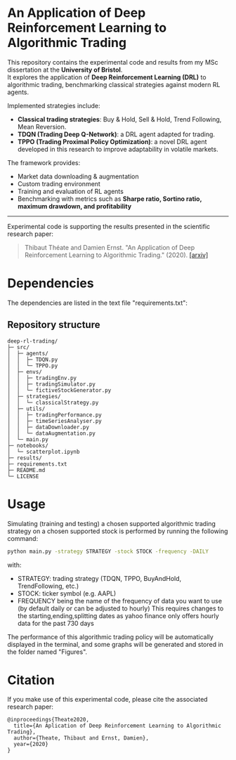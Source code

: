 # An Application of Deep Reinforcement Learning to Algorithmic Trading

This repository contains the experimental code and results from my MSc dissertation at the **University of Bristol**.  
It explores the application of **Deep Reinforcement Learning (DRL)** to algorithmic trading, benchmarking classical strategies against modern RL agents.

Implemented strategies include:
* **Classical trading strategies**: Buy & Hold, Sell & Hold, Trend Following, Mean Reversion.  
* **TDQN (Trading Deep Q-Network)**: a DRL agent adapted for trading.  
* **TPPO (Trading Proximal Policy Optimization)**: a novel DRL agent developed in this research to improve adaptability in volatile markets.  

The framework provides:
* Market data downloading & augmentation  
* Custom trading environment  
* Training and evaluation of RL agents  
* Benchmarking with metrics such as **Sharpe ratio, Sortino ratio, maximum drawdown, and profitability**

---

Experimental code is supporting the results presented in the scientific research paper:
> Thibaut Théate and Damien Ernst. "An Application of Deep Reinforcement Learning to Algorithmic Trading." (2020).
> [[arxiv]](https://arxiv.org/abs/2004.06627)



# Dependencies

The dependencies are listed in the text file "requirements.txt":

## Repository structure

```text
deep-rl-trading/
├─ src/
│  ├─ agents/
│  │  ├─ TDQN.py
│  │  └─ TPPO.py
│  ├─ envs/
│  │  ├─ tradingEnv.py
│  │  ├─ tradingSimulator.py
│  │  └─ fictiveStockGenerator.py
│  ├─ strategies/
│  │  └─ classicalStrategy.py
│  ├─ utils/
│  │  ├─ tradingPerformance.py
│  │  ├─ timeSeriesAnalyser.py
│  │  ├─ dataDownloader.py
│  │  └─ dataAugmentation.py
│  └─ main.py
├─ notebooks/
│  └─ scatterplot.ipynb
├─ results/
├─ requirements.txt
├─ README.md
└─ LICENSE
```

# Usage

Simulating (training and testing) a chosen supported algorithmic trading strategy on a chosen supported stock is performed by running the following command:

```bash
python main.py -strategy STRATEGY -stock STOCK -frequency -DAILY
```

with:
* STRATEGY: trading strategy (TDQN, TPPO, BuyAndHold, TrendFollowing, etc.)
* STOCK: ticker symbol (e.g. AAPL)
* FREQUENCY being the name of the frequency of data you want to use (by default daily or can be adjusted to hourly)
            This requires changes to the starting,ending,splitting dates as yahoo finance only offers hourly data for the past 730 days

The performance of this algorithmic trading policy will be automatically displayed in the terminal, and some graphs will be generated and stored in the folder named "Figures".

# Citation

If you make use of this experimental code, please cite the associated research paper:

```
@inproceedings{Theate2020,
  title={An Aplication of Deep Reinforcement Learning to Algorithmic Trading},
  author={Theate, Thibaut and Ernst, Damien},
  year={2020}
}
```
